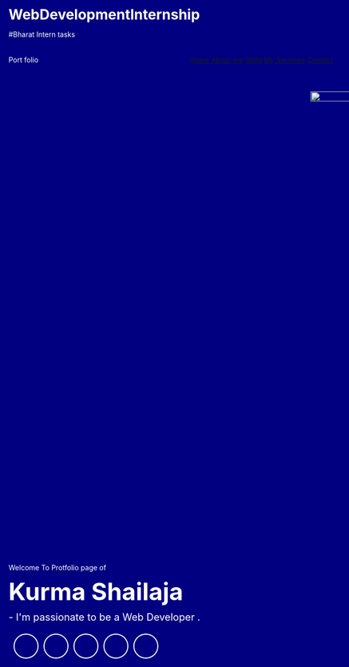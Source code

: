 # WebDevelopmentInternship
#Bharat Intern tasks
<!DOCTYPE html>
<html>
<head>
<title> Portfolio Website</title>
<style> 
* {
	box-sizing: border-box;
	margin: 0;
	padding: 0;
	-outline: 0;
	font-family Roboto, sans-serif, arial;
}
html, body 
	{
	font-size: 14px;
	font-weight: 400;
	background: navy;
	color: #fff;
}
.container {
	width: 1100px;
	margin: 0px auto;
	display: table;
}
.width-33 {
	width: 33%;
	float: left;
}
.width-66 {
	width: 66%;
	float: left;
}
.main-panel {
	width: 100%;
	float: left;
	padding-top: 20px;
	padding-bottom: 50px;
	height: 100vh;
}

.logo {
	font-size: 40px;
	font-weight: 600;
}

.span-col {
	color: #fff;
}

nav {
	float: right;
}

nav a {
	text-decoration: none;
	font-size: 16px;
	font-weight: 500;
	margin-left: 20px;
	color: white;
}
.width-50 {
	float: left;
	width: 50%;
}
.banner-section {
	width: 100%;
	float: left;
	margin-top: 25vh;
}
.banner-section h1 {
	font-size: 48px;
	margin-top: 10px;
	font-weight: bolder;
}
.banner-section h2 {
	font-size: 20px;
	line-height: 25px;
	margin-top: 10px;
	font-weight: 400;
}
.banner-section a {
	float: left;
	text-decoration: none;
	font-size: 18px;
	margin-top: 20px;
	border-radius: 50%;
	text-align: center;
	border: 2px solid #fff;
	color: #fff;
	margin-left: 10px;
	height: 50px;
	width: 50px;
	line-height: 50px;
}
.main-panel img {
	margin-top: 10%;
	width: 100%;
	margin-left: 10%;
}
.main-section {
	width: 100%;
	float: left;
	padding: 110px 0px 110px 0px;
}
.width-100 {
	width: 100%;
	float: left;
}
.mt-20 {
	margin-top: 20px;
}
.heading-text {
	width: 100%;
	float: left;
	font-size: 35px;
	text-align: center;
	margin-bottom: 50px;
	color: #fff;
}
.about-img {
	width: 100%;
	padding: 0px 50px;
	margin-top: 20px;
}
.about-us {
	width: 100%;
	float: left;
	padding: 20px;
}
.about-us p {
	font-size: 16px;
	margin-top: 15px;
	line-height: 27px;
}
table {
	width: 100%;
}
table th,
table td {
	font-size: 16px;
	text-align: left;
	padding: 5px 0px;
}
.skill {
	margin-top: 30px;
	font-size: 17px;
}

.skill span {
	float: right;
}

.skill div {
	width: 100%;
	float: left;
	margin-top: 5px;
	background: #fff;
	border-radius: 10px;
}

.skill div span {
	background: darkgreen;
	height: 5px;
	float: left;
}

div[role="progressbar"] {
	color: #fff;
	margin-left: 100px;
	margin-bottom: 20px;
	width: 100px;
	;
	height: 100px;
	;
	border-radius: 50%;

	place-items: center;
	display: grid;

	--pgPercentage: var(--value);
	background: radial-gradient(closest-side, black 80%, transparent 0 99.9%, black 0),
		conic-gradient(yellow calc(var(--pgPercentage) * 1%), #fff 0);

}
.bg-lightgrey {
	background-color: #1a1a1a;
}
.service-list {
	padding: 40px;
	margin-top: 35px;
	background: #262626;
	border-radius: 15px;
	width: 94%;
	float: left;
}

.service-list i {
	font-size: 50px;
	color: #ffbf35;
	width: 70px;
	float: left;
}

.service-list h3 {
	font-size: 28px;
	margin-top: 8px;
	margin-bottom: 15px;
}

.service-list p {
	font-size: 15px;
	line-height: 25px;
}
.contact form {
	width: 66%;
	margin: 0px auto;
}
.contact input,
textarea {
	width: 100%;
	float: left;
	margin-bottom: 20px;
	height: 40px;
	padding: 10px;
	border: 1px solid #a1a1a1;
}
.contact textarea {
	height: 80px;
}
.contact button {
	width: 100%;
	float: left;
	margin-bottom: 20px;
	height: 40px;
	padding: 10px;
	background: #fff;
	color: #fff;
	border: none;
	font-size: 16px;
}
.contact h3 {
	font-size: 26px;
	text-align: center;
	margin-top: 60px;
	color: #fff;
}
.contact h4 {
	font-size: 22px;
	text-align: center;
	margin-top: 10px;
}
.contact p {
	text-align: center;
	font-size: 16px;
	margin-top: 5px;
}

.footer {
	background-color: #202020;
	padding: 30px 0px 40px 0px;
	width: 100%;
	float: left;
}
.footer-sect {
	color: #b3b3b3;
}
.footer-sect a {
	color: #b3b3b3;
	margin-left: 10px;
	text-decoration: none;
	font-size: 18px;
	text-align: center;
}
.social-icon a i {
	width: 50px;
	height: 50px;
	border: 1px solid #cdcdcd;
	line-height: 50px;
	font-size: 20px;
	border-radius: 50%;
}
</style>
<meta charset="utf-8">
<meta name="viewport" content="width=device-width, initial-scale=1">
<link rel="stylesheet" href="https://maxcdn.bootstrapcdn.com/font-awesome/4.7.0/css/font-awesome.min.css">
<link rel="stylesheet" href="css/style.css">
</head>

<body>
<div class="main-panel">
    <div class="container">
      <div class="width-33 logo">Port <span class="span-col">folio</span>
      </div>
      <div class="width-66">
        <nav>
          <a href="#">
            <span class="span-col">Home</span>
          </a>
          <a href="#">About me</a>
          <a href="#">Skills</a>
          <a href="#">My Services</a>
          <a href="#">Contact</a>
        </nav>
      </div>
    </div>
<div class="container ">
    <div class="width-50">
      <div class="banner-section">
        <span class="span-col">Welcome To Protfolio page of</span>
        <h1>Kurma<span class="span-col"> Shailaja</span>
        </h1>
        <h2>- I'm passionate to be a Web Developer .</h2>
        <a href="#">
          <i class="fa fa-facebook"></i>
        </a>
        <a href="#">
          <i class="fa fa-twitter"></i>
        </a>
        <a href="#">
          <i class="fa fa-linkedin"></i>
        </a>
        <a href="#">
          <i class="fa fa-instagram"></i>
        </a>
        <a href="#">
          <i class="fa fa-github"></i>
        </a>
      </div>
    </div>
    <div class="width-50">
      <img src="https://media.istockphoto.com/id/1332378618/photo/close-up-of-a-smart-young-woman-coding.webp?b=1&s=170667a&w=0&k=20&c=5vAWLufWcLP1a6CDjUUqCSBAzMHUBnq-ONJjXhIen2M=">
    </div>
  </div>
  </div>
<div class="main-section bg-lightgrey">
    <div class="container">
      <div class="width-50">
        <img src="https://cdn-media-1.freecodecamp.org/images/TKIz7QINBW86qDpRxZj03KU7DiMWcMW08H25" class="about-img">
      </div>
      <div class="width-50">
        <div class="about-us">
          <h2 class="heading-text">About Me</h2>
          <p>Hi, I am Kurma Shailaja, From India.</p>
          <div class="width-50 mt-20">
            <table cellspacing="8" cellpadding="8">
              <tr>
                <th>Name:</th>
                <td>Kurma Shailaja</td>
              </tr>
              <tr>
                <th>Email:</th>
                <td> shailajakurma@gmail.com</td>
              </tr>
              <tr>
                <th>Birthday:</th>
                <td> 5 March, 2003</td>
              </tr>
              <tr>
                <th>Study:</th>
                <td> Osmania University</td>
              </tr>
            </table>
          </div>
          <div class="width-50 mt-20">
            <table cellspacing="8" cellpadding="8">
              <tr>
                <th>Phone:</th>
                <td>9000887363</td>
              </tr>
              <tr>
                <th>City:</th>
                <td>Hyderabad, India</td>
              </tr>
              <tr>
                <th>Freelancer:</th>
                <td> Available</td>
              </tr>
              <tr>
                <th>Website:</th>
                <td> www.portfolio.com</td>
              </tr>
            </table>
          </div>
        </div>
      </div>
    </div>
  </div>
<div class="main-section">
    <div class="container">
      <h2 class="heading-text">My Skills</h2>
      <div class="width-50">
        <div class="skill">
          <b>HTML</b>
          <span>95%</span>
          <div>
            <span style="width:95%"></span>
          </div>
        </div>
        <div class="skill">
          <b>CSS</b>
          <span>85%</span>
          <div>
            <span style="width:85%"></span>
          </div>
        </div>
        <div class="skill">
          <b>JavaScript</b>
          <span>85%</span>
          <div>
            <span style="width:85%"></span>
          </div>
        </div>
        <div class="skill">
          <b>Python</b>
          <span>79%</span>
          <div>
            <span style="width:79%"></span>
          </div>
        </div>
      </div>
      <div class="width-50">
        <div class="width-50">
          <div role="progressbar" aria-valuenow="95" aria-valuemin="0" aria-valuemax="100" style="--value:95">HTML</div>
        </div>
        <div class="width-50">
          <div role="progressbar" aria-valuenow="85" aria-valuemin="0" aria-valuemax="100" style="--value:85">CSS</div>
        </div>
        <div class="width-50">
          <div role="progressbar" aria-valuenow="85" aria-valuemin="0" aria-valuemax="100" style="--value:85">JAVASCRIPT</div>
        </div>
        <div class="width-50">
          <div role="progressbar" aria-valuenow="79" aria-valuemin="0" aria-valuemax="100" style="--value:79">PYTHON</div>
        </div>
      </div>
    </div>
  </div>
<div class="main-section">
  <div class="container">
    <h2 class="heading-text">My Service</h2>
    <div class="width-50">
      <div class="service-list">
        <i class="fa fa-chrome"></i>
        <h3>Web Development</h3>
      </div>
    </div>
    <div class="width-50">
      <div class="service-list">
        <i class="fa fa-instagram"></i>
        <h3>Web Design</h3>

      </div>
    </div>
    <div class="width-50">
      <div class="service-list">
        <i class="fa fa-reddit"></i>
        <h3>Creative Design</h3>
      </div>
    </div>
    <div class="width-50">
      <div class="service-list">
        <i class="fa fa-video-camera"></i>
        <h3>Video Editing</h3>
      </div>
    </div>
    <div class="width-50">
      <div class="service-list">
        <i class="fa fa-camera"></i>
        <h3>Photography</h3>
      </div>
    </div>
    <div class="width-50">
      <div class="service-list">
        <i class="fa fa-apple"></i>
        <h3>App Developing</h3>
      </div>
    </div>
  </div>
</div>
<div class="main-section contact bg-lightgrey">
  <div class="container">
    <h2 class="heading-text">Get In Touch</h2>
    <div class="width-100">
      <form>
        <input type="text" placeholder="Full Name...">
        <input type="text" placeholder="Full Email Id...">
        <input type="text" placeholder="Full Mobile No...">
        <input type="submit" value="Submit">
      </form>
    </div>
    <div class="width-33">
      <h3>
        <i class="fa fa-map-marker"></i>
      </h3>
      <h4>Address</h4>
      <p>H. no: 2-1,Ambam(R), Nizamabad,Telangana</p>
    </div>
    <div class="width-33">
      <h3>
        <i class="fa fa-phone"></i>
      </h3>
      <h4>Phone</h4>
      <p>+91 9837494074</p>
    </div>
    <div class="width-33">
      <h3>
        <i class="fa fa-envelope-o"></i>
      </h3>
      <h4>Email</h4>
      <p>kurmashailaja@gmail.com</p>
    </div>
  </div>
</div>
<div class="footer">
  <div class="container">
    <div class="footer-sect social-icon width-50">
      <a href="#">
        <i class="fa fa-facebook"></i>
      </a>
      <a href="#">
        <i class="fa fa-twitter"></i>
      </a>
      <a href="#">
        <i class="fa fa-linkedin"></i>
      </a>
      <a href="#">
        <i class="fa fa-instagram"></i>
      </a>
    </div>
    <div class="footer-sect mt-20 width-50">CopyRight © 2020. All Rights Reserved</div>
  </div>
</div>
  </body>
  </html>

